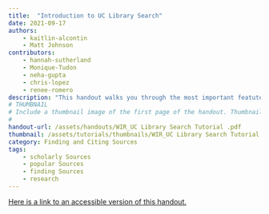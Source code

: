 ```yaml
---
title:  "Introduction to UC Library Search"
date: 2021-09-17
authors:
    - kaitlin-alcontin
    - Matt Johnson 
contributors:
    - hannah-sutherland
    - Monique-Tudon
    - neha-gupta
    - chris-lopez
    - renee-romero
description: "This handout walks you through the most important featutes of the new discovery tool, UC Library!"
# THUMBNAIL
# Include a thumbnail image of the first page of the handout. Thumbnails for handouts go in /assets/handouts/thumbnails/...
#
handout-url: /assets/handouts/WIR_UC Library Search Tutorial .pdf
thumbnail: /assets/tutorials/thumbnails/WIR_UC Library Search Tutorial.png
category: Finding and Citing Sources
tags:
    - scholarly Sources
    - popular Sources
    - finding Sources
    - research
---
```

<p style="margin-bottom: 5 px;">
  <a href="https://drive.google.com/file/d/14w6_Z9KRw_ZG7vj32WS_EgaRSq3HWq9X/view?usp=sharing">Here is a link to an accessible version of this handout.</a>
</p>
